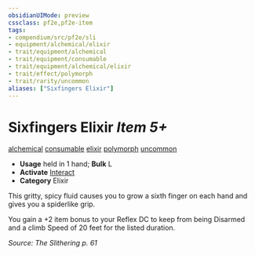 ```yaml
---
obsidianUIMode: preview
cssclass: pf2e,pf2e-item
tags:
- compendium/src/pf2e/sli
- equipment/alchemical/elixir
- trait/equipment/alchemical
- trait/equipment/consumable
- trait/equipment/alchemical/elixir
- trait/effect/polymorph
- trait/rarity/uncommon
aliases: ["Sixfingers Elixir"]
---
```

# Sixfingers Elixir *Item 5+*  
[alchemical](alchemical.md)  [consumable](consumable.md)  [elixir](elixir.md)  [polymorph](polymorph.md)  [uncommon](uncommon.md)  

- **Usage** held in 1 hand; **Bulk** L
- **Activate** [Interact](interact.md)
- **Category** Elixir

This gritty, spicy fluid causes you to grow a sixth finger on each hand and gives you a spiderlike grip.

You gain a +2 item bonus to your Reflex DC to keep from being Disarmed and a climb Speed of 20 feet for the listed duration.

*Source: The Slithering p. 61*
